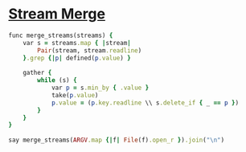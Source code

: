 [1]: https://rosettacode.org/wiki/Stream_Merge

# [Stream Merge][1]

```ruby
func merge_streams(streams) {
    var s = streams.map { |stream|
        Pair(stream, stream.readline)
    }.grep {|p| defined(p.value) }
 
    gather {
        while (s) {
            var p = s.min_by { .value }
            take(p.value)
            p.value = (p.key.readline \\ s.delete_if { _ == p })
        }
    }
}
 
say merge_streams(ARGV.map {|f| File(f).open_r }).join("\n")
```